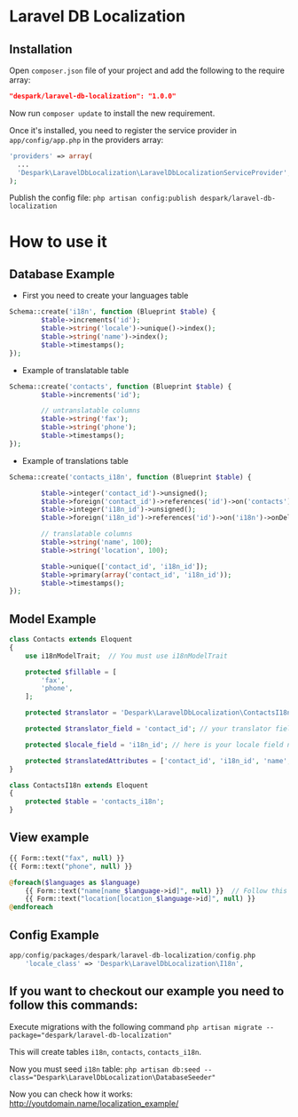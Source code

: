 # Laravel DB Localization

## Installation

Open `composer.json` file of your project and add the following to the require array:
```json
"despark/laravel-db-localization": "1.0.0"
```

Now run `composer update` to install the new requirement.

Once it's installed, you need to register the service provider in `app/config/app.php` in the providers array:
```php
'providers' => array(
  ...
  'Despark\LaravelDbLocalization\LaravelDbLocalizationServiceProvider',
);
```

Publish the config file:
`php artisan config:publish despark/laravel-db-localization`

# How to use it


## Database Example

- First you need to create your languages table

```php
Schema::create('i18n', function (Blueprint $table) {
        $table->increments('id');
        $table->string('locale')->unique()->index();
        $table->string('name')->index();
        $table->timestamps();
});
```
- Example of translatable table

```php
Schema::create('contacts', function (Blueprint $table) {
        $table->increments('id');

        // untranslatable columns
        $table->string('fax');
        $table->string('phone');
        $table->timestamps();
});
```
- Example of translations table

```php
Schema::create('contacts_i18n', function (Blueprint $table) {

        $table->integer('contact_id')->unsigned();
        $table->foreign('contact_id')->references('id')->on('contacts')->onDelete('cascade');
        $table->integer('i18n_id')->unsigned();
        $table->foreign('i18n_id')->references('id')->on('i18n')->onDelete('cascade');

        // translatable columns
        $table->string('name', 100);
        $table->string('location', 100);

        $table->unique(['contact_id', 'i18n_id']);
        $table->primary(array('contact_id', 'i18n_id'));
        $table->timestamps();
});
```
## Model Example
```php
class Contacts extends Eloquent
{
    use i18nModelTrait;  // You must use i18nModelTrait

    protected $fillable = [
        'fax',
        'phone',
    ];

    protected $translator = 'Despark\LaravelDbLocalization\ContactsI18n'; // Here you need to add your translations table model name

    protected $translator_field = 'contact_id'; // your translator field name

    protected $locale_field = 'i18n_id'; // here is your locale field name

    protected $translatedAttributes = ['contact_id', 'i18n_id', 'name', 'location']; // translatable fillables
}

class ContactsI18n extends Eloquent
{
    protected $table = 'contacts_i18n';
}
```
## View example

```php
{{ Form::text("fax", null) }}
{{ Form::text("phone", null) }}

@foreach($languages as $language)
    {{ Form::text("name[name_$language->id]", null) }}  // Follow this convention array( fieldname_languageId );
    {{ Form::text("location[location_$language->id]", null) }}
@endforeach
```

## Config Example
```php
app/config/packages/despark/laravel-db-localization/config.php
    'locale_class' => 'Despark\LaravelDbLocalization\I18n',
```

## If you want to checkout our example you need to follow this commands:

Execute migrations with the following command
`php artisan migrate --package="despark/laravel-db-localization"`

This will create tables `i18n`, `contacts`, `contacts_i18n`.

Now you must seed `i18n` table:
`php artisan db:seed --class="Despark\LaravelDbLocalization\DatabaseSeeder"`

Now you can check how it works:
 http://youtdomain.name/localization_example/

